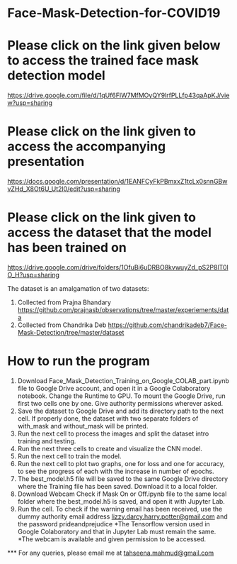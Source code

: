 # Face-Mask-Detection-for-COVID19

# Please click on the link given below to access the trained face mask detection model

https://drive.google.com/file/d/1qUf6FlW7MfMOyQY9lrfPLLfp43qaApKJ/view?usp=sharing

# Please click on the link given to access the accompanying presentation

https://docs.google.com/presentation/d/1EANFCyFkPBmxxZ1tcLx0snnGBwvZHd_X8Ot6U_Ut2l0/edit?usp=sharing

# Please click on the link given to access the dataset that the model has been trained on

https://drive.google.com/drive/folders/1OfuBi6uDRBO8kvwuyZd_pS2P8lT0lO_H?usp=sharing

The dataset is an amalgamation of two datasets:
1. Collected from Prajna Bhandary https://github.com/prajnasb/observations/tree/master/experiements/data
2. Collected from Chandrika Deb https://github.com/chandrikadeb7/Face-Mask-Detection/tree/master/dataset

# How to run the program

1. Download Face_Mask_Detection_Training_on_Google_COLAB_part.ipynb file to Google Drive account, and open it in a Google Colaboratory notebook. Change the Runtime to GPU. To mount the Google Drive, run first two cells one by one. Give authority permissions wherever asked.
2. Save the dataset to Google Drive and add its directory path to the next cell. If properly done, the dataset with two separate folders of with_mask and without_mask will be printed.
3. Run the next cell to process the images and split the dataset intro training and testing.
4. Run the next three cells to create and visualize the CNN model.
5. Run the next cell to train the model.
6. Run the next cell to plot two graphs, one for loss and one for accuracy, to see the progress of each with the increase in number of epochs.
7. The best_model.h5 file will be saved to the same Google Drive directory where the Training file has been saved. Download it to a local folder.
7. Download Webcam Check if Mask On or Off.ipynb file to the same local folder where the best_model.h5 is saved, and open it with Jupyter Lab.
8. Run the cell. To check if the warning email has been received, use the dummy authority email address lizzy.darcy.harry.potter@gmail.com and the password prideandprejudice
      *The Tensorflow version used in Google Colaboratory and that in Jupyter Lab must remain the same.
      *The webcam is available and given permission to be accessed.

*** For any queries, please email me at tahseena.mahmud@gmail.com
